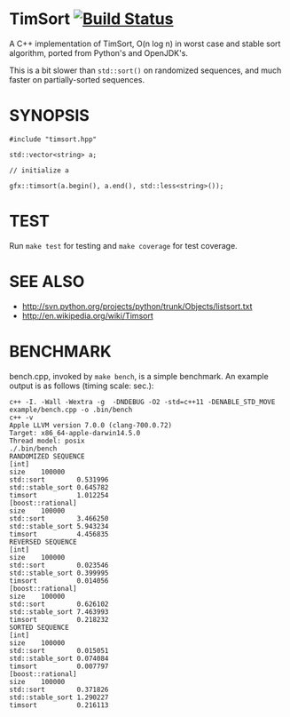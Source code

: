 TimSort [![Build Status](https://travis-ci.org/gfx/cpp-TimSort.svg?branch=master)](https://travis-ci.org/gfx/cpp-TimSort)
==================

A C++ implementation of TimSort, O(n log n) in worst case and stable sort algorithm, ported from Python's and OpenJDK's.

This is a bit slower than `std::sort()` on randomized sequences, and much
faster on partially-sorted sequences.

SYNOPSIS
==================

    #include "timsort.hpp"

    std::vector<string> a;

    // initialize a

    gfx::timsort(a.begin(), a.end(), std::less<string>());

TEST
==================

Run `make test` for testing and `make coverage` for test coverage.

SEE ALSO
==================

* http://svn.python.org/projects/python/trunk/Objects/listsort.txt
* http://en.wikipedia.org/wiki/Timsort

BENCHMARK
==================

bench.cpp, invoked by `make bench`, is a simple benchmark.
An example output is as follows (timing scale: sec.):

    c++ -I. -Wall -Wextra -g  -DNDEBUG -O2 -std=c++11 -DENABLE_STD_MOVE example/bench.cpp -o .bin/bench
    c++ -v
    Apple LLVM version 7.0.0 (clang-700.0.72)
    Target: x86_64-apple-darwin14.5.0
    Thread model: posix
    ./.bin/bench
    RANDOMIZED SEQUENCE
    [int]
    size	100000
    std::sort        0.531996
    std::stable_sort 0.645782
    timsort          1.012254
    [boost::rational]
    size	100000
    std::sort        3.466250
    std::stable_sort 5.943234
    timsort          4.456835
    REVERSED SEQUENCE
    [int]
    size	100000
    std::sort        0.023546
    std::stable_sort 0.399995
    timsort          0.014056
    [boost::rational]
    size	100000
    std::sort        0.626102
    std::stable_sort 7.463993
    timsort          0.218232
    SORTED SEQUENCE
    [int]
    size	100000
    std::sort        0.015051
    std::stable_sort 0.074084
    timsort          0.007797
    [boost::rational]
    size	100000
    std::sort        0.371826
    std::stable_sort 1.290227
    timsort          0.216113
